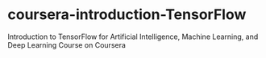 # coursera-introduction-TensorFlow
Introduction to TensorFlow for Artificial Intelligence, Machine Learning, and Deep Learning Course on Coursera
